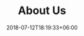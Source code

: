---
title: "About Us"
date: 2018-07-12T18:19:33+06:00
heading : "Lions Clubs International is an international non-political service organization established originally in 1916 in Chicago.
"
description : "There are over 48,000 Lions clubs around the world. The service of Lions reaches around the planet. Serving in over 200 countries and geographic areas.The Lions motto is \"We Serve\". Local Lions Club programs include sight conservation, hearing and speech conservation, diabetes awareness, youth outreach, international relations, environmental issues, and many other programs. Lions Clubs International Meerut is a newly added Lion member with the same aim and vision."
expertise_title: "Currently Working on these Issues:"
expertise_sectors: ["Blood Donation", "Hunger", "Environment", "Childhood Cancer"]
---